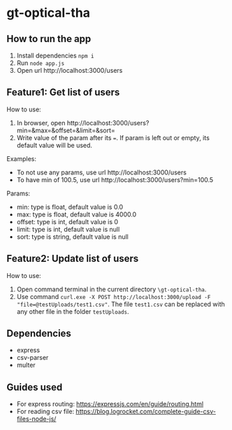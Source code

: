 # gt-optical-tha

## How to run the app
1. Install dependencies `npm i`
2. Run `node app.js`
3. Open url http://localhost:3000/users

## Feature1: Get list of users
How to use: 
1. In browser, open http://localhost:3000/users?min=&max=&offset=&limit=&sort=
2. Write value of the param after its `=`. If param is left out or empty, its default value will be used.

Examples: 
- To not use any params, use url http://localhost:3000/users
- To have min of 100.5, use url http://localhost:3000/users?min=100.5

Params:
- min: type is float, default value is 0.0
- max: type is float, default value is 4000.0
- offset: type is int, default value is 0
- limit: type is int, default value is null
- sort: type is string, default value is null

## Feature2: Update list of users
How to use:
1. Open command terminal in the current directory `\gt-optical-tha`.
2. Use command `curl.exe -X POST http://localhost:3000/upload -F "file=@testUploads/test1.csv"`. The file `test1.csv` can be replaced with any other file in the folder `testUploads`.

## Dependencies
- express
- csv-parser
- multer

## Guides used
- For express routing: https://expressjs.com/en/guide/routing.html
- For reading csv file: https://blog.logrocket.com/complete-guide-csv-files-node-js/